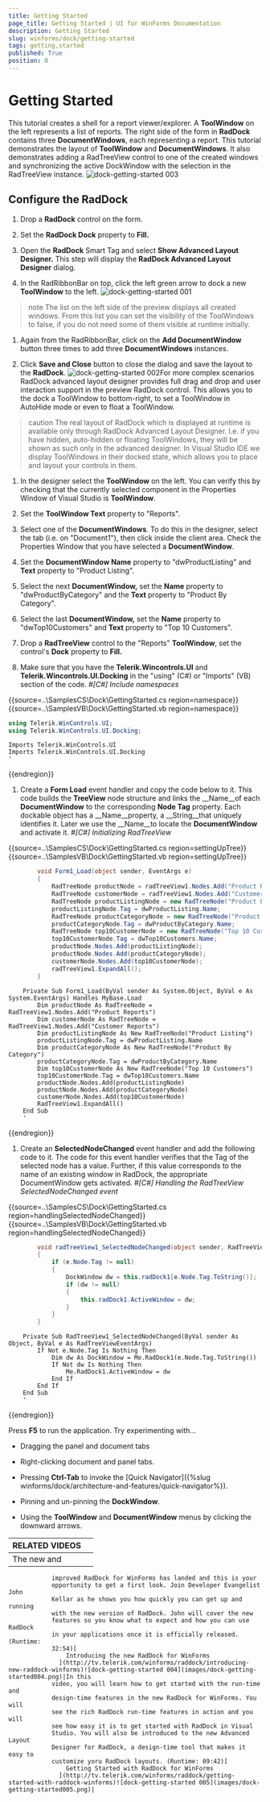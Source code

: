 ```yaml
---
title: Getting Started
page_title: Getting Started | UI for WinForms Documentation
description: Getting Started
slug: winforms/dock/getting-started
tags: getting,started
published: True
position: 0
---
```


# Getting Started



This tutorial creates a shell for a report viewer/explorer. A __ToolWindow__
        on the left represents a list of reports. The right side of the form in
        __RadDock__ contains three __DocumentWindows__,
        each representing a report. This tutorial demonstrates the layout of __ToolWindow__
        and __DocumentWindows__.
        It also demonstrates adding a RadTreeView control to one of the created windows and synchronizing
        the active DockWindow with the selection in the RadTreeView instance.
      ![dock-getting-started 003](images/dock-getting-started003.png)

## Configure the RadDock

1. Drop a __RadDock__ control on the form.
            

1. Set the __RadDock Dock__ property to __Fill.__

1. Open the __RadDock__ Smart Tag and select __Show Advanced Layout Designer.__
              This step will display the __RadDock Advanced Layout Designer__ dialog.
            

1. In the RadRibbonBar on top, click the left green arrow to dock a new __ToolWindow__ to the left.
            ![dock-getting-started 001](images/dock-getting-started001.png)

>note The list on the left side of the preview displays all created windows. From this list you can set the visibility of the ToolWindows to false,
                if you do not need some of them visible at runtime initially.
>


1. Again from the RadRibbonBar, click on the __Add DocumentWindow__ button three times to add three __DocumentWindows__ instances.
            

1. Click __Save and Close__ button to close the dialog and save the layout to the __RadDock__.
            ![dock-getting-started 002](images/dock-getting-started002.png)For more complex scenarios RadDock advanced layout designer provides full drag and drop and user interaction support in the preview RadDock control.
              This allows you to the dock a ToolWindow to bottom-right, to set a ToolWindow in AutoHide mode or even to float a ToolWindow.
            

>caution The real layout of RadDock which is displayed at runtime is available only through RadDock Advanced Layout Designer. I.e. if you have hidden,
                auto-hidden or floating ToolWindows, they will be shown as such only in the advanced designer. In Visual Studio IDE we display ToolWindows in their docked state,
                which allows you to place and layout your controls in them.
>


1. In the designer select the __ToolWindow__ on the left. You can verify this by checking that the currently selected
              component in the Properties Window of Visual Studio is __ToolWindow__.
            

1. Set the __ToolWindow Text__ property to "Reports".
            

1. Select one of the __DocumentWindows__. To do this in the designer, select the tab (i.e. on "Document1"), then
              click inside the client area. Check the Properties Window that you have selected a __DocumentWindow__.
            

1. Set the __DocumentWindow Name__ property to "dwProductListing" and __Text__ property to "Product Listing".
            

1. Select the next __DocumentWindow,__ set the __Name__ property to "dwProductByCategory" and the
              __Text__ property to "Product By Category".
            

1. Select the last __DocumentWindow,__ set the
              __Name__ property to "dwTop10Customers" and __Text__
              property to "Top 10 Customers".
            

1. Drop a __RadTreeView__ control to the "Reports" __ToolWindow__, set the control's __Dock__ property
              to __Fill.__

1. Make sure that you have the __Telerik.Wincontrols.UI__ and __Telerik.Wincontrols.UI.Docking__ in the "using" (C#) or "Imports" (VB) section of the code.
            #_[C#] Include namespaces_

	



{{source=..\SamplesCS\Dock\GettingStarted.cs region=namespace}} 
{{source=..\SamplesVB\Dock\GettingStarted.vb region=namespace}} 

````C#
using Telerik.WinControls.UI;
using Telerik.WinControls.UI.Docking;
````
````VB.NET
Imports Telerik.WinControls.UI
Imports Telerik.WinControls.UI.Docking
'
````

{{endregion}} 




1. Create a __Form Load__ event handler and copy the code below to it. This code builds the __TreeView__ node
              structure and links the __Name__of each __DocumentWindow__ to the corresponding __Node Tag__ property.
              Each dockable object has a __Name__property, a __String__that uniquely identifies it. Later we use the
              __Name__to locate the __DocumentWindow__ and activate it.
            #_[C#] Initializing RadTreeView_

	



{{source=..\SamplesCS\Dock\GettingStarted.cs region=settingUpTree}} 
{{source=..\SamplesVB\Dock\GettingStarted.vb region=settingUpTree}} 

````C#
        void Form1_Load(object sender, EventArgs e)
        {
            RadTreeNode productNode = radTreeView1.Nodes.Add("Product Reports");
            RadTreeNode customerNode = radTreeView1.Nodes.Add("Customer Reports");
            RadTreeNode productListingNode = new RadTreeNode("Product Listing");
            productListingNode.Tag = dwProductListing.Name;
            RadTreeNode productCategoryNode = new RadTreeNode("Product By Category");
            productCategoryNode.Tag = dwProductByCategory.Name;
            RadTreeNode top10CustomerNode = new RadTreeNode("Top 10 Customers");
            top10CustomerNode.Tag = dwTop10Customers.Name;
            productNode.Nodes.Add(productListingNode);
            productNode.Nodes.Add(productCategoryNode);
            customerNode.Nodes.Add(top10CustomerNode);
            radTreeView1.ExpandAll();
        }
````
````VB.NET
    Private Sub Form1_Load(ByVal sender As System.Object, ByVal e As System.EventArgs) Handles MyBase.Load
        Dim productNode As RadTreeNode = RadTreeView1.Nodes.Add("Product Reports")
        Dim customerNode As RadTreeNode = RadTreeView1.Nodes.Add("Customer Reports")
        Dim productListingNode As New RadTreeNode("Product Listing")
        productListingNode.Tag = dwProductListing.Name
        Dim productCategoryNode As New RadTreeNode("Product By Category")
        productCategoryNode.Tag = dwProductByCategory.Name
        Dim top10CustomerNode As New RadTreeNode("Top 10 Customers")
        top10CustomerNode.Tag = dwTop10Customers.Name
        productNode.Nodes.Add(productListingNode)
        productNode.Nodes.Add(productCategoryNode)
        customerNode.Nodes.Add(top10CustomerNode)
        RadTreeView1.ExpandAll()
    End Sub
    '
````

{{endregion}} 




1. Create an __SelectedNodeChanged__ event handler and add the following code to it. The code for this
              event handler verifies that the Tag of the selected node has a value. Further, if this value corresponds to the name of an existing window in RadDock,
              the appropriate DocumentWindow gets activated.
            #_[C#] Handling the RadTreeView SelectedNodeChanged event_

	



{{source=..\SamplesCS\Dock\GettingStarted.cs region=handlingSelectedNodeChanged}} 
{{source=..\SamplesVB\Dock\GettingStarted.vb region=handlingSelectedNodeChanged}} 

````C#
        void radTreeView1_SelectedNodeChanged(object sender, RadTreeViewEventArgs e)
        {            
            if (e.Node.Tag != null)
            {
                DockWindow dw = this.radDock1[e.Node.Tag.ToString()];
                if (dw != null)
                {
                    this.radDock1.ActiveWindow = dw;
                }
            }
        }
````
````VB.NET
    Private Sub RadTreeView1_SelectedNodeChanged(ByVal sender As Object, ByVal e As RadTreeViewEventArgs)
        If Not e.Node.Tag Is Nothing Then
            Dim dw As DockWindow = Me.RadDock1(e.Node.Tag.ToString())
            If Not dw Is Nothing Then
                Me.RadDock1.ActiveWindow = dw
            End If
        End If
    End Sub
    '
````

{{endregion}} 




Press __F5__ to run the application. Try experimenting with...
        

* Dragging the panel and document tabs
            

* Right-clicking document and panel tabs.
            

* Pressing __Ctrl-Tab__ to invoke the
              [Quick Navigator]({%slug winforms/dock/architecture-and-features/quick-navigator%}).
            

* Pinning and un-pinning the __DockWindow__.
            

* Using the __ToolWindow__ and __DocumentWindow__ menus by clicking the downward arrows.
            


| RELATED VIDEOS |  |
| ------ | ------ |
|The new and
                improved RadDock for WinForms has landed and this is your
                opportunity to get a first look. Join Developer Evangelist John
                Kellar as he shows you how quickly you can get up and running
                with the new version of RadDock. John will cover the new
                features so you know what to expect and how you can use RadDock
                in your applications once it is officially released. (Runtime:
                32:54)[
                    Introducing the new RadDock for WinForms
                  ](http://tv.telerik.com/winforms/raddock/introducing-new-raddock-winforms)![dock-getting-started 004](images/dock-getting-started004.png)|In this
                video, you will learn how to get started with the run-time and
                design-time features in the new RadDock for WinForms. You will
                see the rich RadDock run-time features in action and you will
                see how easy it is to get started with RadDock in Visual
                Studio. You will also be introduced to the new Advanced Layout
                Designer for RadDock, a design-time tool that makes it easy to
                customize yoru RadDock layouts. (Runtime: 09:42)[
                    Getting Started with RadDock for WinForms
                  ](http://tv.telerik.com/winforms/raddock/getting-started-with-raddock-winforms)![dock-getting-started 005](images/dock-getting-started005.png)|
